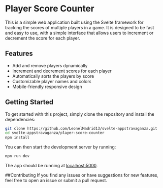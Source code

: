 # Player Score Counter
This is a simple web application built using the Svelte framework for tracking the scores of multiple players in a game. It is designed to be fast and easy to use, with a simple interface that allows users to increment or decrement the score for each player.

## Features
- Add and remove players dynamically
- Increment and decrement scores for each player
- Automatically sorts the players by score
- Customizable player names and colors
- Mobile-friendly responsive design

## Getting Started
To get started with this project, simply clone the repository and install the dependencies:

```bash
git clone https://github.com/LeonelMadrid13/svelte-appstravaganza.git
cd svelte-appstravaganza/player-score-counter
npm install
```

You can then start the development server by running:

```bash
npm run dev
```

The app should be running at [localhost:5000](http://localhost:5000).

##Contributing
If you find any issues or have suggestions for new features, feel free to open an issue or submit a pull request.
